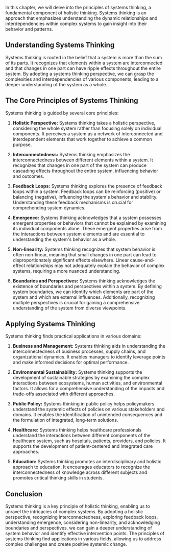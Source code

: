
In this chapter, we will delve into the principles of systems thinking, a fundamental component of holistic thinking. Systems thinking is an approach that emphasizes understanding the dynamic relationships and interdependencies within complex systems to gain insight into their behavior and patterns.

Understanding Systems Thinking
------------------------------

Systems thinking is rooted in the belief that a system is more than the sum of its parts. It recognizes that elements within a system are interconnected and that changes in one part can have ripple effects throughout the entire system. By adopting a systems thinking perspective, we can grasp the complexities and interdependencies of various components, leading to a deeper understanding of the system as a whole.

The Core Principles of Systems Thinking
---------------------------------------

Systems thinking is guided by several core principles:

1. **Holistic Perspective:** Systems thinking takes a holistic perspective, considering the whole system rather than focusing solely on individual components. It perceives a system as a network of interconnected and interdependent elements that work together to achieve a common purpose.

2. **Interconnectedness:** Systems thinking emphasizes the interconnectedness between different elements within a system. It recognizes that changes in one part of the system can produce cascading effects throughout the entire system, influencing behavior and outcomes.

3. **Feedback Loops:** Systems thinking explores the presence of feedback loops within a system. Feedback loops can be reinforcing (positive) or balancing (negative), influencing the system's behavior and stability. Understanding these feedback mechanisms is crucial for comprehending system dynamics.

4. **Emergence:** Systems thinking acknowledges that a system possesses emergent properties or behaviors that cannot be explained by examining its individual components alone. These emergent properties arise from the interactions between system elements and are essential to understanding the system's behavior as a whole.

5. **Non-linearity:** Systems thinking recognizes that system behavior is often non-linear, meaning that small changes in one part can lead to disproportionately significant effects elsewhere. Linear cause-and-effect relationships may not adequately explain the behavior of complex systems, requiring a more nuanced understanding.

6. **Boundaries and Perspectives:** Systems thinking acknowledges the existence of boundaries and perspectives within a system. By defining system boundaries, we can identify which elements are part of the system and which are external influences. Additionally, recognizing multiple perspectives is crucial for gaining a comprehensive understanding of the system from diverse viewpoints.

Applying Systems Thinking
-------------------------

Systems thinking finds practical applications in various domains:

1. **Business and Management:** Systems thinking aids in understanding the interconnectedness of business processes, supply chains, and organizational dynamics. It enables managers to identify leverage points and make informed decisions for optimal performance.

2. **Environmental Sustainability:** Systems thinking supports the development of sustainable strategies by examining the complex interactions between ecosystems, human activities, and environmental factors. It allows for a comprehensive understanding of the impacts and trade-offs associated with different approaches.

3. **Public Policy:** Systems thinking in public policy helps policymakers understand the systemic effects of policies on various stakeholders and domains. It enables the identification of unintended consequences and the formulation of integrated, long-term solutions.

4. **Healthcare:** Systems thinking helps healthcare professionals understand the interactions between different components of the healthcare system, such as hospitals, patients, providers, and policies. It supports the development of patient-centered and integrated care approaches.

5. **Education:** Systems thinking promotes an interdisciplinary and holistic approach to education. It encourages educators to recognize the interconnectedness of knowledge across different subjects and promotes critical thinking skills in students.

Conclusion
----------

Systems thinking is a key principle of holistic thinking, enabling us to unravel the intricacies of complex systems. By adopting a holistic perspective, recognizing interconnectedness, exploring feedback loops, understanding emergence, considering non-linearity, and acknowledging boundaries and perspectives, we can gain a deeper understanding of system behavior and identify effective intervention points. The principles of systems thinking find applications in various fields, allowing us to address complex challenges and create positive systemic change.
